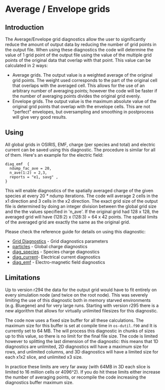 # Average / Envelope grids

## Introduction

The Average/Envelope grid diagnostics allow the user to significantly reduce the amount of output data by reducing the number of grid points in the output file. When using these diagnostics the code will determine the value of 1 grid point of the output file using the value of the multiple grid points of the original data that overlap with that point. This value can be calculated in 2 ways:

* Average grids. The output value is a weighted average of the original   grid points. The weight used corresponds to the part of the original   cell that overlaps with the averaged cell. This allows for the use of   an arbitrary number of averaging points; however the code will be   faster if the number of averaging points divides the original grid   evenly.
* Envelope grids. The output value is the maximum absolute value of the   original grid points that overlap with the envelope cells. This are   not "perfect" envelopes, but oversampling and smoothing in postprocess   will give very good results.

## Using

All global grids in OSIRIS, EMF, charge (per species and total) and electric current can be saved using this diagnostic. The procedure is similar for all of them. Here's an example for the electric field:

```text
diag_emf  {
  ndump_fac_ave = 20,
  n_ave(1:2) = 2,3,
  reports = "e1, savg" ,
}
```

This will enable diagnostics of the spatially averaged charge of the given species at every 20 \* ndump iterations. The code will average 2 cells in the x1 direction and 3 cells in the x2 direction. The exact grid size of the output file is determined by doing an integer division between the global grid size and the the values specified in 'n_ave'. If the original grid had 128 x 128, the averaged grid will have (128:2) x (128:3) = 64 x 42 points. The spatial limits of the averaged grid are exactly the same as the original grid.

Please check the reference guide for details on using this diagnostic:

* [Grid Diagnostics](../reference/Grid_Diagnostics.md) - Grid diagnostics parameters
* [particles](../reference/Particles.md) - Global charge diagnostics
* [diag_species](../reference/Species_Diagnostics.md") - Species charge diagnostics
* [diag_current](../reference/Electric_Current_Diagnostics.md)- Electrical current diagnostics
* [diag_emf](../reference/Electro-Magnetic_Field_Diagnostics.md) -  Electro-magnetic field diagnostics

## Limitations

Up to version r294 the data for the output grid would have to fit entirely on every simulation node (and twice on the root node). This was severely limiting the use of this diagnostic both in memory starved environments (e.g. Bluegene) and for very large runs. Starting with version r295 there is a new algorithm that allows for virtually unlimited filesizes for this diagnostic.

The code now uses a fixed size buffer for all these calculations. The maximum size for this buffer is set at compile time in `os-dutil.f90` and It is currently set to 64 MB. The will process this diagnostic in chunks of sizes up to this value, so there is no limit for the final file size. The code is limited however to splitting the last dimension of the diagnostic: this means that 1D diagnostics are unlimited, 2D diagnostics will have a maximum size for rows, and unlimited columns, and 3D diagnostics will have a limited size for each x1x2 slice, and unlimited x3 size.

In practice these limits are very far away (with 64MB in 3D each slice is limited to 16 million cells or 4096^2). If you do hit these limits either increase the number of averaging points, or recompile the code increasing the diagnostics buffer maximum size. 